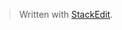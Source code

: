 


> Written with [StackEdit](https://stackedit.io/).
<!--stackedit_data:
eyJoaXN0b3J5IjpbNzYyNTI4MTYxXX0=
-->